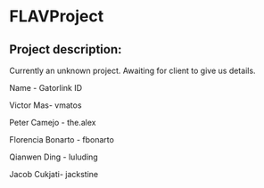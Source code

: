 FLAVProject
===========

Project description:
--------------------
Currently an unknown project. Awaiting for client to give us details.

Name - Gatorlink ID

Victor Mas- vmatos

Peter Camejo - the.alex

Florencia Bonarto - fbonarto

Qianwen Ding - luluding        

Jacob Cukjati- jackstine



